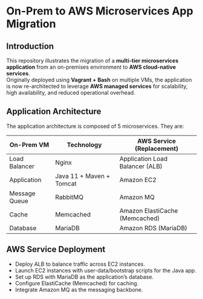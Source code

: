 # On-Prem to AWS Microservices App Migration

## Introduction
This repository illustrates the migration of a **multi-tier microservices application** from an on-premises environment to **AWS cloud-native services**.  
Originally deployed using **Vagrant + Bash** on multiple VMs, the application is now re-architected to leverage **AWS managed services** for scalability, high availability, and reduced operational overhead.

## Application Architecture

The application architecture is composed of 5 microservices. They are:

| On-Prem VM      | Technology              | AWS Service (Replacement)    |
|-----------------|-------------------------|------------------------------|
| Load Balancer   | Nginx                   | Application Load Balancer (ALB) |
| Application     | Java 11 + Maven + Tomcat| Amazon EC2          |
| Message Queue   | RabbitMQ                | Amazon MQ |
| Cache           | Memcached               | Amazon ElastiCache (Memcached)|
| Database        | MariaDB                 | Amazon RDS (MariaDB)   |

## AWS Service Deployment
   - Deploy ALB to balance traffic across EC2 instances.  
   - Launch EC2 instances with user-data/bootstrap scripts for the Java app.  
   - Set up RDS with MariaDB as the application’s database.  
   - Configure ElastiCache (Memcached) for caching.  
   - Integrate Amazon MQ as the messaging backbone. 
